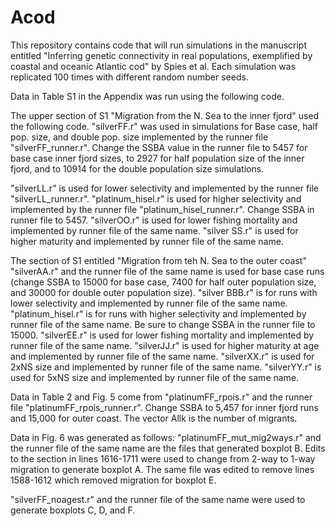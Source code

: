 # Acod
This repository contains code that will run simulations in the manuscript entitled
"Inferring genetic connectivity in real populations, exemplified by coastal and oceanic Atlantic cod" by Spies et al.
Each simulation was replicated 100 times with different random number seeds. 

Data in Table S1 in the Appendix was run using the following code.

The upper section of S1 "Migration from the N. Sea to the inner fjord" used the following code. 
"silverFF.r" was used in simulations for Base case, half pop. size, and double pop. size implemented by the runner file 
"silverFF_runner.r". Change the SSBA value in the runner file to 5457 for base case inner fjord sizes, to 2927 for half population 
size of the inner fjord, and to 10914 for the double population size simulations. 

"silverLL.r" is used for lower selectivity and implemented by the runner file "silverLL_runner.r".
"platinum_hisel.r" is used for higher selectivity and implemented by the runner file "platinum_hisel_runner.r". 
Change SSBA in runner file to 5457.
"silverOO.r" is used for lower fishing mortality and implemented by runner file of the same name.
"silver SS.r" is used for higher maturity and implemented by runner file of the same name.

The section of S1 entitled "Migration from teh N. Sea to the outer coast"
"silverAA.r" and the runner file of the same name is used for base case runs (change SSBA to 15000 for base case, 7400 for half 
outer population size, and 30000 for double outer population size).
"silver BBB.r" is for runs with lower selectivity and implemented by runner file of the same name.
"platinum_hisel.r" is for runs with higher selectivity and implemented by runner file of the same name. Be sure to change SSBA 
in the runner file to 15000.
"silverEE.r" is used for lower fishing mortality and implemented by runner file of the same name.
"silverJJ.r" is used for higher maturity at age and implemented by runner file of the same name.
"silverXX.r" is used for 2xNS size and implemented by runner file of the same name.
"silverYY.r" is used for 5xNS size and implemented by runner file of the same name.

Data in Table 2 and Fig. 5 come from 
"platinumFF_rpois.r" and the runner file "platinumFF_rpois_runner.r". Change SSBA to 5,457 for inner fjord runs and 15,000
for outer coast. The vector Allk is the number of migrants.

Data in Fig. 6 was generated as follows:
"platinumFF_mut_mig2ways.r" and the runner file of the same name are the files that generated boxplot B. 
Edits to the section in lines 1616-1711 were used to change from 2-way to 1-way migration to generate boxplot A. 
The same file was edited to remove lines 1588-1612 which removed migration for boxplot E.

"silverFF_noagest.r" and the runner file of the same name were used to generate boxplots C, D, and F.


